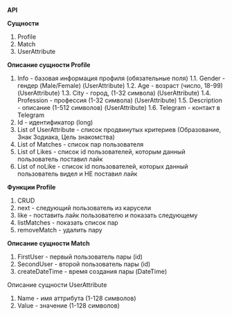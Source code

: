 **API**

**Сущности**
1. Profile
2. Match
4. UserAttribute

**Описание сущности Profile**
1. Info - базовая информация профиля (обязательные поля)
    1.1. Gender - гендер (Male/Female) (UserAttribute)
    1.2. Age - возраст (число, 18-99) (UserAttribute)
    1.3. City - город, (1-32 символа) (UserAttribute)
    1.4. Profession - профессия (1-32 символа) (UserAttribute)
    1.5. Description - описание (1-512 символов) (UserAttribute)
    1.6. Telegram - контакт в Telegram
2. Id - идентификатор (long)
3. List of UserAttribute - список продвинутых критериев (Образование, Знак Зодиака, Цель знакомства)
4. List of Matches - список пар пользователя
5. List of Likes - список id пользователей, которым данный пользователь поставил лайк
6. List of noLike - список id пользователей, которых данный пользователь видел и НЕ поставил лайк

**Функции Profile**
1. CRUD
2. next - следующий пользователь из карусели
3. like - поставить лайк пользователю и показать следующему
4. listMatches - показать список пар
5. removeMatch - удалить пару

**Описание сущности Match**
1. FirstUser - первый пользователь пары (id)
2. SecondUser - второй пользователь пары (id)
3. createDateTime - время создания пары (DateTime)

Описание сущности UserAttribute
1. Name - имя аттрибута (1-128 символов)
2. Value - значение (1-128 символов)


